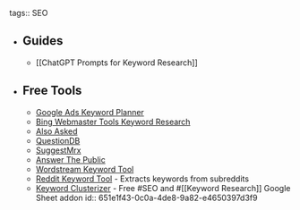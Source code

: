 tags:: SEO

- ## Guides
	- [[ChatGPT Prompts for Keyword Research]]
- ## Free Tools
	- [Google Ads Keyword Planner](https://ads.google.com/home/tools/keyword-planner/)
	- [Bing Webmaster Tools Keyword Research](https://www.bing.com/webmasters/help/keyword-research-628070b6)
	- [Also Asked](https://alsoasked.com/)
	- [QuestionDB](https://questiondb.io/)
	- [SuggestMrx](https://www.suggestmrx.com/index-en.php)
	- [Answer The Public](https://answerthepublic.com/)
	- [Wordstream Keyword Tool](https://www.wordstream.com/keywords)
	- [Reddit Keyword Tool](https://www.highervisibility.com/seo/tools/keyworddit/) - Extracts keywords from subreddits
	- [Keyword Clusterizer](https://www.keywordclusterizer.com/) - Free #SEO and #[[Keyword Research]] Google Sheet addon
	  id:: 651e1f43-0c0a-4de8-9a82-e4650397d3f9